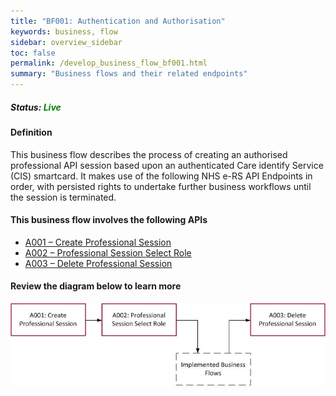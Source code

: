 ```yaml
---
title: "BF001: Authentication and Authorisation"
keywords: business, flow
sidebar: overview_sidebar
toc: false
permalink: /develop_business_flow_bf001.html
summary: "Business flows and their related endpoints"
---
```


##### Status: <span style="color: green">Live</span>

#### Definition

This business flow describes the process of creating an authorised professional API session based upon an authenticated Care identify Service (CIS) smartcard. It makes use of the following NHS e-RS API Endpoints in order, with persisted rights to undertake further business workflows until the session is terminated.

#### This business flow involves the following APIs

* [A001 – Create Professional Session](explore_endpoint_a001.html)
* [A002 – Professional Session Select Role](explore_endpoint_a002.html)
* [A003 – Delete Professional Session](explore_endpoint_a003.html)

#### Review the diagram below to learn more

![BF001: Authentication and Authorisation](images/develop/BF001-Auth.jpg)
